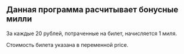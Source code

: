 ## Данная программа расчитывает бонусные милли
За каждые 20 рублей, потраченные на билет, начисляется 1 миля.

Стоимость билета указана в переменной price.
